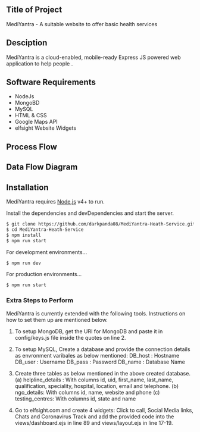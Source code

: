 ## Title of Project
MediYantra - A suitable website to offer basic health services

## Desciption
MediYantra is a cloud-enabled, mobile-ready Express JS powered web application to help people .

## Software Requirements
  - NodeJs
  - MongoBD
  - MySQL
  - HTML & CSS
  - Google Maps API
  - elfsight Website Widgets
  
## Process Flow

## Data Flow Diagram

## Installation

MediYantra requires [Node.js](https://nodejs.org/) v4+ to run.

Install the dependencies and devDependencies and start the server.

```sh
$ git clone https://github.com/darkpanda08/MediYantra-Heath-Service.git
$ cd MediYantra-Heath-Service
$ npm install
$ npm run start
```
For development environments...
```sh
$ npm run dev
```
For production environments...

```sh
$ npm run start
```

### Extra Steps to Perform 

MediYantra is currently extended with the following tools. Instructions on how to set them up are mentioned below.

1) To setup MongoDB, get the URI for MongoDB and paste it in config/keys.js file inside the quotes on line 2.

2) To setup MySQL, Create a database and provide the connection details as envronment varibales as below mentioned:
DB_host : Hostname
DB_user : Username
DB_pass : Password
DB_name : Database Name

3) Create three tables as below mentioned in the above created database.
(a) helpline_details : With columns id, uid, first_name, last_name, qualification, speciality, hospital, location, email and telephone.
(b) ngo_details: With columns id, name, website and phone 
(c) testing_centres: With columns id, state and name

4) Go to elfsight.com and create 4 widgets: Click to call, Social Media links, Chats and Coronavirus Track and add the provided code into the views/dashboard.ejs in line 89 and views/layout.ejs in line 17-19.

